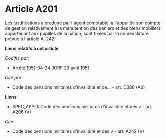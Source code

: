 # Article A201

Les justifications à produire par l'agent comptable, à l'appui de son compte de gestion relativement à la manutention des
deniers et des biens mobiliers appartenant aux pupilles de la nation, sont fixées par la nomenclature prévue à l'article A.
242.

**Liens relatifs à cet article**

_Codifié par_:

  - Arrêté 1951-04-24 JORF 29 avril 1951

_Cité par_:

  - Code des pensions militaires d'invalidité et de... - art. D380 (Ab)

**Liens**:

  - SPEC_APPLI: Code des pensions militaires d'invalidité et des v - art. A206 (V)

_Cite_:

  - Code des pensions militaires d'invalidité et des v - art. A242 (V)
